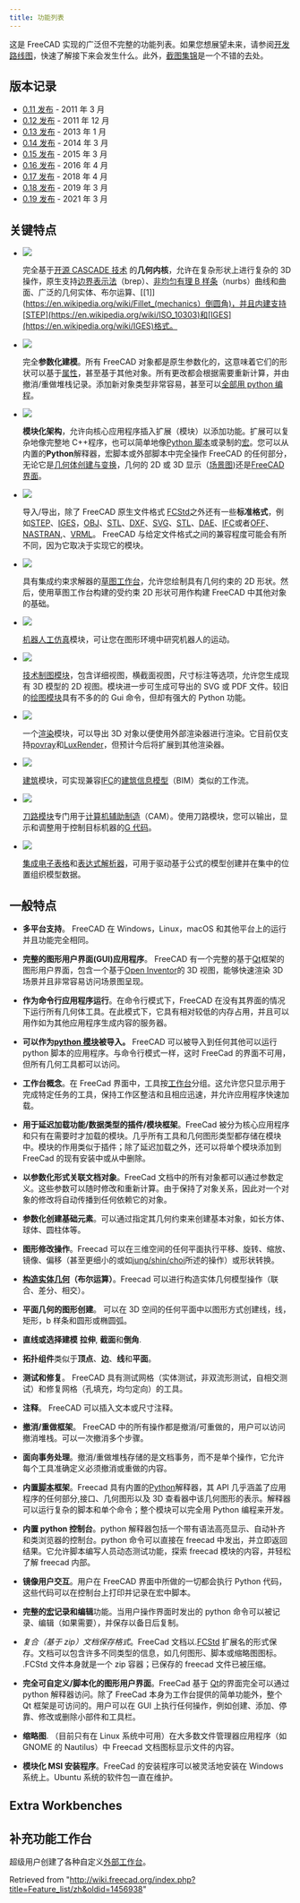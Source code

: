 ```yaml
---
title: 功能列表
---
```


这是 FreeCAD 实现的广泛但不完整的功能列表。如果您想展望未来，请参阅[开发路线图](/Development_roadmap "Development roadmap")，快速了解接下来会发生什么。此外，[截图集锦](/Screenshots "Screenshots")是一个不错的去处。

## 版本记录

- [0.11 发布](/Release_notes_0.11 "Release notes 0.11") - 2011 年 3 月
- [0.12 发布](/Release_notes_0.12 "Release notes 0.12") - 2011 年 12 月
- [0.13 发布](/Release_notes_0.13 "Release notes 0.13") - 2013 年 1 月
- [0.14 发布](/Release_notes_0.14 "Release notes 0.14") - 2014 年 3 月
- [0.15 发布](/Release_notes_0.15 "Release notes 0.15") - 2015 年 3 月
- [0.16 发布](/Release_notes_0.16 "Release notes 0.16") - 2016 年 4 月
- [0.17 发布](/Release_notes_0.17 "Release notes 0.17") - 2018 年 4 月
- [0.18 发布](/Release_notes_0.18 "Release notes 0.18") - 2019 年 3 月
- [0.19 发布](/Release_notes_0.19 "Release notes 0.19") - 2021 年 3 月

## 关键特点

- ![](/images/Feature1.jpg)

  完全基于[开源 CASCADE 技术](http://en.wikipedia.org/wiki/Open_CASCADE) 的**几何内核**，允许在复杂形状上进行复杂的 3D 操作，原生支持[边界表示法](https://en.wikipedia.org/wiki/Boundary_representation)（brep）、[非均匀有理 B 样条](https://en.wikipedia.org/wiki/Non-uniform_rational_B-spline)（nurbs）曲线和曲面、广泛的几何实体、布尔运算、[[1]](https://en.wikipedia.org/wiki/Fillet_(mechanics）倒圆角)，并且内建支持[STEP](https://en.wikipedia.org/wiki/ISO_10303)和[IGES](https://en.wikipedia.org/wiki/IGES)格式。

- ![](/images/Feature3.jpg)

  完全**参数化建模**。所有 FreeCAD 对象都是原生参数化的，这意味着它们的形状可以基于[属性](/Property "Property")，甚至基于其他对象。所有更改都会根据需要重新计算，并由撤消/重做堆栈记录。添加新对象类型非常容易，甚至可以[全部用 python 编程](/Scripted_objects "Scripted objects")。

- ![](/images/Feature4.jpg)

  **模块化架构**，允许向核心应用程序插入扩展（模块）以添加功能。扩展可以复杂地像完整地 C++程序，也可以简单地像[Python 脚本](/Power_users_hub "Power users hub")或录制的[宏](/Macros "Macros")。您可以从内置的**Python**解释器，宏脚本或外部脚本中完全操作 FreeCAD 的任何部分，无论它是[几何体创建与变换](/Topological_data_scripting "Topological data scripting")，几何的 2D 或 3D 显示（[场景图](/Scenegraph "Scenegraph"))还是[FreeCAD 界面](/PySide "PySide")。

- ![](/images/Feature5.jpg)

  导入/导出，除了 FreeCAD 原生文件格式 [FCStd](/File_Format_FCStd "File Format FCStd")之外还有一些**标准格式**，例如[STEP](http://en.wikipedia.org/wiki/ISO_10303)、[IGES](http://en.wikipedia.org/wiki/IGES)，[OBJ](http://en.wikipedia.org/wiki/Obj)、[STL](http://en.wikipedia.org/wiki/STL_%28file_format%29)、[DXF](http://en.wikipedia.org/wiki/Dxf)、[SVG](http://en.wikipedia.org/wiki/Svg)、[STL](<http://en.wikipedia.org/wiki/STL_(file_format)>)、[DAE](http://en.wikipedia.org/wiki/COLLADA)、[IFC](http://en.wikipedia.org/wiki/Industry_Foundation_Classes)或者[OFF](http://people.sc.fsu.edu/~jburkardt/data/off/off.html)、[NASTRAN](http://en.wikipedia.org/wiki/NASTRAN),、[VRML](http://en.wikipedia.org/wiki/VRML)。 FreeCAD 与给定文件格式之间的兼容程度可能会有所不同，因为它取决于实现它的模块。

- ![](/images/Feature7.jpg)

  具有集成约束求解器的[草图工作台](/Sketcher_Workbench "Sketcher Workbench")，允许您绘制具有几何约束的 2D 形状。然后，使用草图工作台构建的受约束 2D 形状可用作构建 FreeCAD 中其他对象的基础。

- ![](/images/Feature9.jpg)

  [机器人工仿真](/Robot_Workbench "Robot Workbench")模块，可让您在图形环境中研究机器人的运动。

- ![](/images/Feature8.jpg)

  [技术制图模块](/TechDraw_Workbench "TechDraw Workbench")，包含详细视图，横截面视图，尺寸标注等选项，允许您生成现有 3D 模型的 2D 视图。模块进一步可生成可导出的 SVG 或 PDF 文件。较旧的[绘图模块](/Drawing_Workbench "Drawing Workbench")具有不多的的 Gui 命令，但却有强大的 Python 功能。

- ![](/images/Feature-raytracing.jpg)

  一个[渲染](/Raytracing_Workbench "Raytracing Workbench")模块，可以导出 3D 对象以便使用外部渲染器进行渲染。它目前仅支持[povray](http://en.wikipedia.org/wiki/POV-Ray)和[LuxRender](http://en.wikipedia.org/wiki/LuxRender)，但预计今后将扩展到其他渲染器。

- ![](/images/Feature-arch.jpg)

  [建筑](/Arch_Workbench "Arch Workbench")模块，可实现兼容[IFC](http://en.wikipedia.org/wiki/Industry_Foundation_Classes)的[建筑信息模型](http://en.wikipedia.org/wiki/Building_Information_Modeling)（BIM）类似的工作流。

- ![](/images/Feature-CAM.jpg)

  [刀路模块](/Path_Workbench "Path Workbench")专门用于[计算机辅助制造](https://en.wikipedia.org/wiki/Computer-aided_manufacturing)（CAM）。使用刀路模块，您可以输出，显示和调整用于控制目标机器的[G 代码](http://en.wikipedia.org/wiki/G-code)。

- ![](/images/Feature_spreadsheet.png)

  [集成电子表格](/Spreadsheet_Workbench "Spreadsheet Workbench")和[表达式解析器](/Expressions "Expressions")，可用于驱动基于公式的模型创建并在集中的位置组织模型数据。

## 一般特点

- **多平台支持**。 FreeCAD 在 Windows，Linux，macOS 和其他平台上的运行并且功能完全相同。

- **完整的图形用户界面(GUI)应用程序**。 FreeCAD 有一个完整的基于[Qt](https://www.qt.io/)框架的图形用户界面，包含一个基于[Open Inventor](http://en.wikipedia.org/wiki/Open_Inventor)的 3D 视图，能够快速渲染 3D 场景并且非常容易访问场景图呈现。

- **作为命令行应用程序运行**。在命令行模式下，FreeCAD 在没有其界面的情况下运行所有几何体工具。在此模式下，它具有相对较低的内存占用，并且可以用作如为其他应用程序生成内容的服务器。

- **可以作为[python 模块](/Embedding_FreeCAD "Embedding FreeCAD")被导入。** FreeCAD 可以被导入到任何其他可以运行 python 脚本的应用程序。与命令行模式一样，这时 FreeCad 的界面不可用，但所有几何工具都可以访问。

- **工作台概念**。在 FreeCad 界面中，工具按[工作台](/Workbenches "Workbenches")分组。这允许您只显示用于完成特定任务的工具，保持工作区整洁和且相应迅速，并允许应用程序快速加载。

- **用于延迟加载功能/数据类型的插件/模块框架**。FreeCad 被分为核心应用程序和只有在需要时才加载的模块。几乎所有工具和几何图形类型都存储在模块中。模块的作用类似于插件；除了延迟加载之外，还可以将单个模块添加到 FreeCad 的现有安装中或从中删除。

- **以参数化形式关联文档对象**。FreeCad 文档中的所有对象都可以通过参数定义。这些参数可以随时修改和重新计算。由于保持了对象关系，因此对一个对象的修改将自动传播到任何依赖它的对象。

- **参数化创建基础元素**。可以通过指定其几何约束来创建基本对象，如长方体、球体、圆柱体等。

- **图形修改操作**。Freecad 可以在三维空间的任何平面执行平移、旋转、缩放、镜像、偏移（甚至更细小的或如[jung/shin/choi](https://www.researchgate.net/publication/240754626-self-intersection-removal-in-triangular-mesh-offseting)所述的操作）或形状转换。

- **[构造实体几何](/Constructive_solid_geometry "Constructive solid geometry")（布尔运算）**。Freecad 可以进行构造实体几何模型操作（联合、差分、相交）。

- **平面几何的图形创建**。 可以在 3D 空间的任何平面中以图形方式创建线，线，矩形，b 样条和圆形或椭圆弧。

- **直线或选择建模** **拉伸**, **截面**和**倒角**.

- **拓扑组件**类似于**顶点**、**边**、**线**和**平面**。

- **测试和修复**。 FreeCAD 具有测试网格（实体测试，非双流形测试，自相交测试）和修复网格（孔填充，均匀定向）的工具。

- **注释**。 FreeCAD 可以插入文本或尺寸注释。

- **撤消/重做框架**。 FreeCAD 中的所有操作都是撤消/可重做的，用户可以访问撤消堆栈。可以一次撤消多个步骤。

- **面向事务处理**。撤消/重做堆栈存储的是文档事务，而不是单个操作，它允许每个工具准确定义必须撤消或重做的内容。

- **内置[脚本](/Scripting "Scripting")框架**。Freecad 具有内置的[Python](http://www.python.org/)解释器，其 API 几乎涵盖了应用程序的任何部分,接口、几何图形以及 3D 查看器中该几何图形的表示。解释器可以运行复杂的脚本和单个命令；整个模块可以完全用 Python 编程来开发。

- **内置 python 控制台**。python 解释器包括一个带有语法高亮显示、自动补齐和类浏览器的控制台。python 命令可以直接在 freecad 中发出，并立即返回结果。它允许脚本编写人员动态测试功能，探索 freecad 模块的内容，并轻松了解 freecad 内部。

- **镜像用户交互**。用户在 FreeCAD 界面中所做的一切都会执行 Python 代码，这些代码可以在控制台上打印并记录在宏中脚本。

- **完整的[宏](/Macros "Macros")记录和编辑**功能。当用户操作界面时发出的 python 命令可以被记录、编辑（如果需要），并保存以备日后复制。

- _复合（基于 zip）文档保存格式_。FreeCad 文档以.[FCStd](/File_Format_FCStd "File Format FCStd") 扩展名的形式保存。文档可以包含许多不同类型的信息，如几何图形、脚本或缩略图图标。 .FCStd 文件本身就是一个 zip 容器；已保存的 freecad 文件已被压缩。

- **完全可自定义/脚本化的图形用户界面**。FreeCad 基于 [Qt](https://www.qt.io)的界面完全可以通过 python 解释器访问。除了 FreeCad 本身为工作台提供的简单功能外，整个 Qt 框架是可访问的。用户可以在 GUI 上执行任何操作，例如创建、添加、停靠、修改或删除小部件和工具栏。

- **缩略图**. （目前只有在 Linux 系统中可用）在大多数文件管理器应用程序（如 GNOME 的 Nautilus）中 Freecad 文档图标显示文件的内容。

- **模块化 MSI 安装程序**。FreeCad 的安装程序可以被灵活地安装在 Windows 系统上。Ubuntu 系统的软件包一直在维护。

## Extra Workbenches

## 补充功能工作台

超级用户创建了各种自定义[外部工作台](/External_workbenches "External workbenches")。

Retrieved from "<http://wiki.freecad.org/index.php?title=Feature_list/zh&oldid=1456938>"
